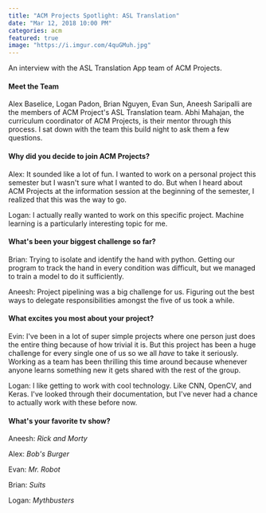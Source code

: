 ```yaml
---
title: "ACM Projects Spotlight: ASL Translation"
date: "Mar 12, 2018 10:00 PM"
categories: acm
featured: true
image: "https://i.imgur.com/4quGMuh.jpg"
---
```


An interview with the ASL Translation App team of ACM Projects.

<!--more-->

#### Meet the Team

Alex Baselice, Logan Padon, Brian Nguyen, Evan Sun, Aneesh Saripalli are the members of ACM Project's ASL Translation team. Abhi Mahajan, the curriculum coordinator of ACM Projects, is their mentor through this process. I sat down with the team this build night to ask them a few questions.


#### Why did you decide to join ACM Projects?

Alex: It sounded like a lot of fun. I wanted to work on a personal project this semester but I wasn't sure what I wanted to do. But when I heard about ACM Projects at the information session at the beginning of the semester, I realized that this was the way to go.

Logan: I actually really wanted to work on this specific project. Machine learning is a particularly interesting topic for me. 


#### What's been your biggest challenge so far?

Brian: Trying to isolate and identify the hand with python. Getting our program to track the hand in every condition was difficult, but we managed to train a model to do it sufficiently.

Aneesh: Project pipelining was a big challenge for us. Figuring out the best ways to delegate responsibilities amongst the five of us took a while.


#### What excites you most about your project?

Evin: I've been in a lot of super simple projects where one person just does the entire thing because of how trivial it is. But this project has been a huge challenge for every single one of us so we all *have* to take it seriously. Working as a team has been thrilling this time around because whenever anyone learns something new it gets shared with the rest of the group. 

Logan: I like getting to work with cool technology. Like CNN, OpenCV, and Keras. I've looked through their documentation, but I've never had a chance to actually work with these before now.


#### What's your favorite tv show?

Aneesh: *Rick and Morty*

Alex: *Bob's Burger*

Evan: *Mr. Robot*

Brian: *Suits*

Logan: *Mythbusters*
